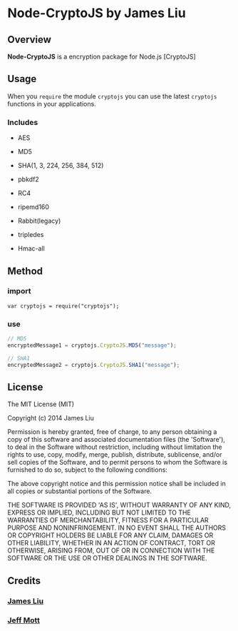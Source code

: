 # Node-CryptoJS by James Liu

## Overview

**Node-CryptoJS** is a encryption package for Node.js
[CryptoJS]

## Usage

When you `require` the module `cryptojs` you can use the latest `cryptojs` functions in your applications.

### Includes

- AES

- MD5

- SHA(1, 3, 224, 256, 384, 512)

- pbkdf2

- RC4

- ripemd160

- Rabbit(legacy)

- tripledes

- Hmac-all

## Method

### import

```
var cryptojs = require("cryptojs");
```

### use

```Javascript
// MD5
encryptedMessage1 = cryptojs.CryptoJS.MD5("message");

// SHA1
encryptedMessage2 = cryptojs.CryptoJS.SHA1("message");
```
## License

The MIT License (MIT)

Copyright (c) 2014 James Liu

Permission is hereby granted, free of charge, to any person obtaining
a copy of this software and associated documentation files (the
'Software'), to deal in the Software without restriction, including
without limitation the rights to use, copy, modify, merge, publish,
distribute, sublicense, and/or sell copies of the Software, and to
permit persons to whom the Software is furnished to do so, subject to
the following conditions:

The above copyright notice and this permission notice shall be
included in all copies or substantial portions of the Software.

THE SOFTWARE IS PROVIDED 'AS IS', WITHOUT WARRANTY OF ANY KIND,
EXPRESS OR IMPLIED, INCLUDING BUT NOT LIMITED TO THE WARRANTIES OF
MERCHANTABILITY, FITNESS FOR A PARTICULAR PURPOSE AND NONINFRINGEMENT.
IN NO EVENT SHALL THE AUTHORS OR COPYRIGHT HOLDERS BE LIABLE FOR ANY
CLAIM, DAMAGES OR OTHER LIABILITY, WHETHER IN AN ACTION OF CONTRACT,
TORT OR OTHERWISE, ARISING FROM, OUT OF OR IN CONNECTION WITH THE
SOFTWARE OR THE USE OR OTHER DEALINGS IN THE SOFTWARE.


## Credits

### [James Liu](http://jamesliu.info/)

### [Jeff Mott](https://code.google.com/p/crypto-js/)
